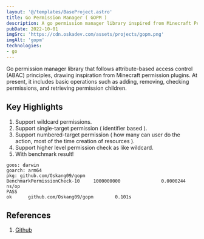 ```yaml
---
layout: '@/templates/BaseProject.astro'
title: Go Permission Manager ( GOPM )
description: A go permission manager library inspired from Minecraft Permission Plugins.
pubDate: 2022-10-01
imgSrc: 'https://cdn.oskadev.com/assets/projects/gopm.png'
imgAlt: 'gopm'
technologies:
- go
---
```


Go permission manager library that follows attribute-based access control (ABAC) principles, drawing inspiration from Minecraft permission plugins. At present, it includes basic operations such as adding, removing, checking permissions, and retrieving permission children.

## Key Highlights

1. Support wildcard permissions.
2. Support single-target permission ( identifier based ).
3. Support numbered-target permission ( how many can user do the action, most of the time creation of resources ).
4. Support higher level permission check as like wildcard.
5. With benchmark result!

```
goos: darwin
goarch: arm64
pkg: github.com/Oskang09/gopm
BenchmarkPermissionCheck-10     1000000000               0.0000244 ns/op
PASS
ok      github.com/Oskang09/gopm        0.101s
```

## References 

1. <a href="https://github.com/Oskang09/gopm" target="_blank">Github</a>
